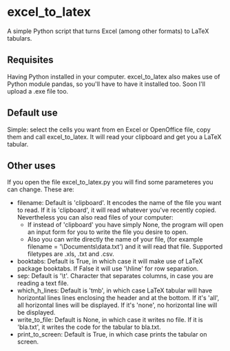 # excel_to_latex

A simple Python script that turns Excel (among other formats) to LaTeX tabulars.

## Requisites

Having Python installed in your computer.
excel_to_latex also makes use of Python module pandas, so you'll have to have it installed too.
Soon I'll upload a .exe file too.

## Default use

Simple: select the cells you want from en Excel or OpenOffice file, copy them and call excel_to_latex. It will read your clipboard and get you a LaTeX tabular.

## Other uses

If you open the file excel_to_latex.py you will find some parameteres you can change. These are:

<ul>
  <li>filename: Default is 'clipboard'. It encodes the name of the file you want to read. If it is 'clipboard', it will read whatever you've recently copied. Nevertheless you can also read files of your computer: 
    <ul>
    <li> If instead of 'clipboard' you have simply None, the program will open an input form for you to write the file you desire to open. 
     <li> Also you can write directly the name of your file, (for example filename = '\Documents\data.txt')  and it will read that file. Supported filetypes are .xls, .txt and .csv.
</ul>
  <li>booktabs: Default is True, in which case it will make use of LaTeX package booktabs. If False it will use '\hline' for row separation.</li>
  <li>sep: Default is '\t'. Character that separates columns, in case you are reading a text file. </li>
  <li>which_h_lines: Default is 'tmb', in which case LaTeX tabular will have horizontal lines lines enclosing the header and at the bottom. If it's 'all', all horizontal lines will be displayed. If it's 'none', no horizontal line will be displayed.</li>
  <li>write_to_file: Default is None, in which case it writes no file. If it is 'bla.txt', it writes the code for the tabular to bla.txt.</li>
  <li>print_to_screen: Default is True, in which case prints the tabular on screen.</li>
</ul>
